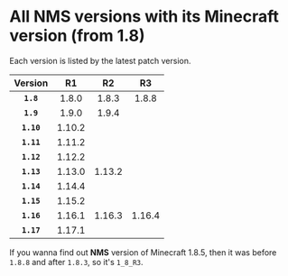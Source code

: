 # All NMS versions with its Minecraft version (from 1.8)
Each version is listed by the latest patch version.<br>

|Version|R1|R2|R3|
|:--:|:--:|:--:|:--:|
|**``1.8``**|1.8.0|1.8.3|1.8.8|
|**``1.9``**|1.9.0|1.9.4|
|**``1.10``**|1.10.2|
|**``1.11``**|1.11.2|
|**``1.12``**|1.12.2|
|**``1.13``**|1.13.0|1.13.2|
|**``1.14``**|1.14.4|
|**``1.15``**|1.15.2|
|**``1.16``**|1.16.1|1.16.3|1.16.4|
|**``1.17``**|1.17.1|

If you wanna find out **NMS** version of Minecraft 1.8.5, then it was before ``1.8.8`` and after ``1.8.3``, so it's ``1_8_R3``.
